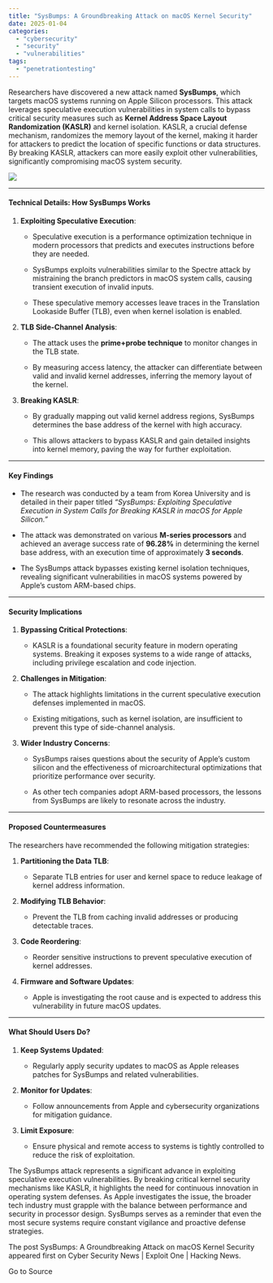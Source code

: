```yaml
---
title: "SysBumps: A Groundbreaking Attack on macOS Kernel Security"
date: 2025-01-04
categories: 
  - "cybersecurity"
  - "security"
  - "vulnerabilities"
tags: 
  - "penetrationtesting"
---
```


Researchers have discovered a new attack named **SysBumps**, which targets macOS systems running on Apple Silicon processors. This attack leverages speculative execution vulnerabilities in system calls to bypass critical security measures such as **Kernel Address Space Layout Randomization (KASLR)** and kernel isolation. KASLR, a crucial defense mechanism, randomizes the memory layout of the kernel, making it harder for attackers to predict the location of specific functions or data structures. By breaking KASLR, attackers can more easily exploit other vulnerabilities, significantly compromising macOS system security.

![](https://www.exploitone.com/snews-up/2020/12/macos.jpg)

* * *

#### **Technical Details: How SysBumps Works**

1. **Exploiting Speculative Execution**:
    - Speculative execution is a performance optimization technique in modern processors that predicts and executes instructions before they are needed.
    
    - SysBumps exploits vulnerabilities similar to the Spectre attack by mistraining the branch predictors in macOS system calls, causing transient execution of invalid inputs.
    
    - These speculative memory accesses leave traces in the Translation Lookaside Buffer (TLB), even when kernel isolation is enabled.

4. **TLB Side-Channel Analysis**:
    - The attack uses the **prime+probe technique** to monitor changes in the TLB state.
    
    - By measuring access latency, the attacker can differentiate between valid and invalid kernel addresses, inferring the memory layout of the kernel.

7. **Breaking KASLR**:
    - By gradually mapping out valid kernel address regions, SysBumps determines the base address of the kernel with high accuracy.
    
    - This allows attackers to bypass KASLR and gain detailed insights into kernel memory, paving the way for further exploitation.

* * *

#### **Key Findings**

- The research was conducted by a team from Korea University and is detailed in their paper titled _“SysBumps: Exploiting Speculative Execution in System Calls for Breaking KASLR in macOS for Apple Silicon.”_

- The attack was demonstrated on various **M-series processors** and achieved an average success rate of **96.28%** in determining the kernel base address, with an execution time of approximately **3 seconds**.

- The SysBumps attack bypasses existing kernel isolation techniques, revealing significant vulnerabilities in macOS systems powered by Apple’s custom ARM-based chips.

* * *

#### **Security Implications**

1. **Bypassing Critical Protections**:
    - KASLR is a foundational security feature in modern operating systems. Breaking it exposes systems to a wide range of attacks, including privilege escalation and code injection.

4. **Challenges in Mitigation**:
    - The attack highlights limitations in the current speculative execution defenses implemented in macOS.
    
    - Existing mitigations, such as kernel isolation, are insufficient to prevent this type of side-channel analysis.

7. **Wider Industry Concerns**:
    - SysBumps raises questions about the security of Apple’s custom silicon and the effectiveness of microarchitectural optimizations that prioritize performance over security.
    
    - As other tech companies adopt ARM-based processors, the lessons from SysBumps are likely to resonate across the industry.

* * *

#### **Proposed Countermeasures**

The researchers have recommended the following mitigation strategies:

1. **Partitioning the Data TLB**:
    - Separate TLB entries for user and kernel space to reduce leakage of kernel address information.

4. **Modifying TLB Behavior**:
    - Prevent the TLB from caching invalid addresses or producing detectable traces.

7. **Code Reordering**:
    - Reorder sensitive instructions to prevent speculative execution of kernel addresses.

10. **Firmware and Software Updates**:
    - Apple is investigating the root cause and is expected to address this vulnerability in future macOS updates.

* * *

#### **What Should Users Do?**

1. **Keep Systems Updated**:
    - Regularly apply security updates to macOS as Apple releases patches for SysBumps and related vulnerabilities.

4. **Monitor for Updates**:
    - Follow announcements from Apple and cybersecurity organizations for mitigation guidance.

7. **Limit Exposure**:
    - Ensure physical and remote access to systems is tightly controlled to reduce the risk of exploitation.

The SysBumps attack represents a significant advance in exploiting speculative execution vulnerabilities. By breaking critical kernel security mechanisms like KASLR, it highlights the need for continuous innovation in operating system defenses. As Apple investigates the issue, the broader tech industry must grapple with the balance between performance and security in processor design. SysBumps serves as a reminder that even the most secure systems require constant vigilance and proactive defense strategies.

The post SysBumps: A Groundbreaking Attack on macOS Kernel Security appeared first on Cyber Security News | Exploit One | Hacking News.

Go to Source
